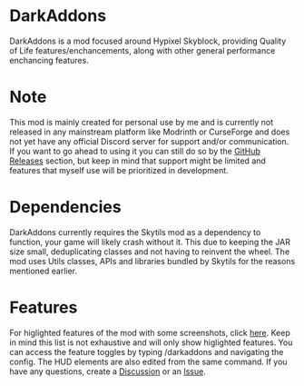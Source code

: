 # DarkAddons

DarkAddons is a mod focused around Hypixel Skyblock, providing Quality of Life features/enchancements, along with other general performance enchancing features.

# Note

This mod is mainly created for personal use by me and is currently not released in any mainstream platform like Modrinth or CurseForge and does not yet have any official Discord server for support and/or communication. If you want to go ahead to using it you can still do so by the [GitHub Releases](https://github.com/TheDGOfficial/DarkAddons/releases) section, but keep in mind that support might be limited and features that myself use will be prioritized in development.

# Dependencies

DarkAddons currently requires the Skytils mod as a dependency to function, your game will likely crash without it. This due to keeping the JAR size small, deduplicating classes and not having to reinvent the wheel. The mod uses Utils classes, APIs and libraries bundled by Skytils for the reasons mentioned earlier.

# Features

For higlighted features of the mod with some screenshots, click [here](https://github.com/TheDGOfficial/DarkAddons/blob/main/HIGHLIGHTED_FEATURES.md). Keep in mind this list is not exhaustive and will only show higlighted features. You can access the feature toggles by typing /darkaddons and navigating the config. The HUD elements are also edited from the same command. If you have any questions, create a [Discussion](https://github.com/TheDGOfficial/DarkAddons/discussions) or an [Issue](https://github.com/TheDGOfficial/DarkAddons/issues).
